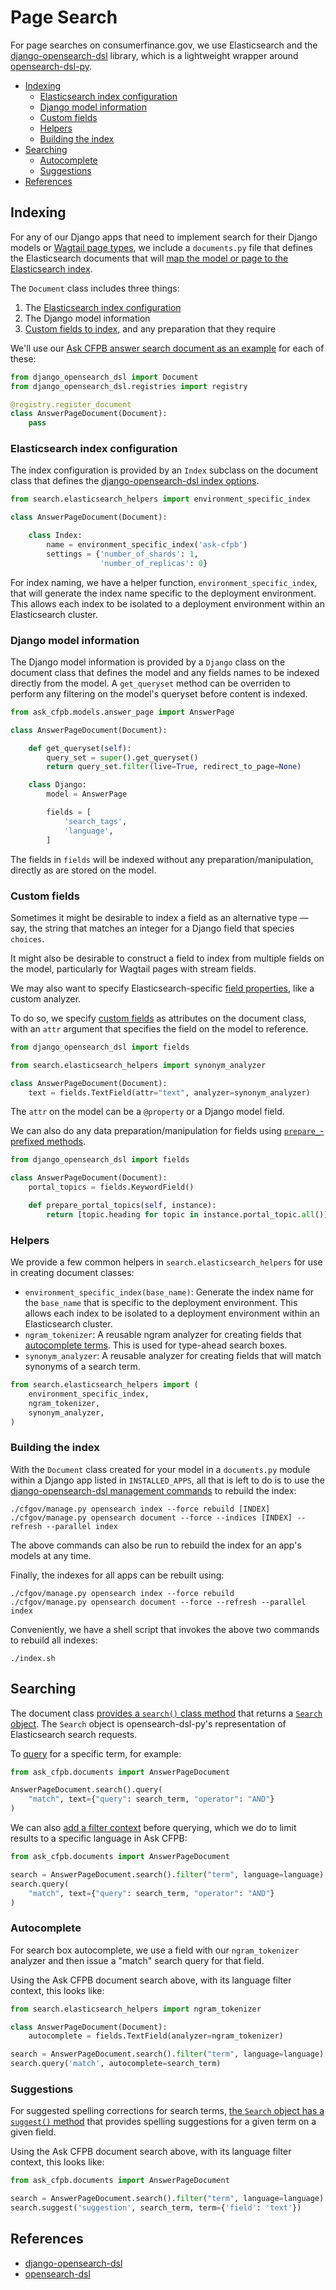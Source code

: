 # Page Search

For page searches on consumerfinance.gov, we use Elasticsearch and the [django-opensearch-dsl](https://django-opensearch-dsl.readthedocs.io/en/latest/) library, which is a lightweight wrapper around [opensearch-dsl-py](https://opensearch.org/docs/latest/).

- [Indexing](#indexing)
  - [Elasticsearch index configuration](#elasticsearch-index-configuration)
  - [Django model information](#django-model-information)
  - [Custom fields](#custom-fields)
  - [Helpers](#helpers)
  - [Building the index](#building-the-index)
- [Searching](#searching)
  - [Autocomplete](#autocomplete)
  - [Suggestions](#suggestions)
- [References](#references)

## Indexing

For any of our Django apps that need to implement search for their Django models or [Wagtail page types](wagtail-pages.md), we include a `documents.py` file that defines the Elasticsearch documents that will [map the model or page to the Elasticsearch index](https://django-opensearch-dsl.readthedocs.io/en/latest/getting_started/#create-document-classes).

The `Document` class includes three things:

1. The [Elasticsearch index configuration](https://django-opensearch-dsl.readthedocs.io/en/latest/getting_started/#create-document-classes)
2. The Django model information
3. [Custom fields to index](https://django-opensearch-dsl.readthedocs.io/en/latest/fields/), and any preparation that they require

We'll use our [Ask CFPB answer search document as an example](https://github.com/cfpb/consumerfinance.gov/blob/main/cfgov/ask_cfpb/documents.py) for each of these:

```python
from django_opensearch_dsl import Document
from django_opensearch_dsl.registries import registry

@registry.register_document
class AnswerPageDocument(Document):
    pass
```

### Elasticsearch index configuration

The index configuration is provided by an `Index` subclass on the document class that defines the [django-opensearch-dsl index options](https://django-opensearch-dsl.readthedocs.io/en/latest/document/#index-subclass).

```python
from search.elasticsearch_helpers import environment_specific_index

class AnswerPageDocument(Document):

    class Index:
        name = environment_specific_index('ask-cfpb')
        settings = {'number_of_shards': 1,
                    'number_of_replicas': 0}
```

For index naming, we have a helper function, `environment_specific_index`, that will generate the index name specific to the deployment environment. This allows each index to be isolated to a deployment environment within an Elasticsearch cluster.

### Django model information

The Django model information is provided by a `Django` class on the document class that defines the model and any fields names to be indexed directly from the model. A `get_queryset` method can be overriden to perform any filtering on the model's queryset before content is indexed.

```python
from ask_cfpb.models.answer_page import AnswerPage

class AnswerPageDocument(Document):

    def get_queryset(self):
        query_set = super().get_queryset()
        return query_set.filter(live=True, redirect_to_page=None)

    class Django:
        model = AnswerPage

        fields = [
            'search_tags',
            'language',
        ]
```

The fields in `fields` will be indexed without any preparation/manipulation, directly as are stored on the model.

### Custom fields

Sometimes it might be desirable to index a field as an alternative type — say, the string that matches an integer for a Django field that species `choices`.

It might also be desirable to construct a field to index from multiple fields on the model, particularly for Wagtail pages with stream fields.

We may also want to specify Elasticsearch-specific [field properties](https://django-opensearch-dsl.readthedocs.io/en/latest/fields/#field-classes), like a custom analyzer.

To do so, we specify [custom fields](https://django-opensearch-dsl.readthedocs.io/en/latest/fields/#using-attr-argument) as attributes on the document class, with an `attr` argument that specifies the field on the model to reference.

```python
from django_opensearch_dsl import fields

from search.elasticsearch_helpers import synonym_analyzer

class AnswerPageDocument(Document):
    text = fields.TextField(attr="text", analyzer=synonym_analyzer)
```

The `attr` on the model can be a `@property` or a Django model field.

We can also do any data preparation/manipulation for fields using [`prepare_`-prefixed methods](https://django-opensearch-dsl.readthedocs.io/en/latest/fields/#using-prepare_field).

```python
from django_opensearch_dsl import fields

class AnswerPageDocument(Document):
    portal_topics = fields.KeywordField()

    def prepare_portal_topics(self, instance):
        return [topic.heading for topic in instance.portal_topic.all()]
```

### Helpers

We provide a few common helpers in `search.elasticsearch_helpers` for use in creating document classes:

- `environment_specific_index(base_name)`: Generate the index name for the `base_name` that is specific to the deployment environment. This allows each index to be isolated to a deployment environment within an Elasticsearch cluster.
- `ngram_tokenizer`: A reusable ngram analyzer for creating fields that [autocomplete terms](#autocomplete). This is used for type-ahead search boxes.
- `synonym_analyzer`: A reusable analyzer for creating fields that will match synonyms of a search term.

```python
from search.elasticsearch_helpers import (
    environment_specific_index,
    ngram_tokenizer,
    synonym_analyzer,
)
```

### Building the index

With the `Document` class created for your model in a `documents.py` module within a Django app listed in `INSTALLED_APPS`, all that is left to do is to use the [django-opensearch-dsl management commands](https://django-opensearch-dsl.readthedocs.io/en/latest/management/) to rebuild the index:

```shell
./cfgov/manage.py opensearch index --force rebuild [INDEX]
./cfgov/manage.py opensearch document --force --indices [INDEX] --refresh --parallel index
```

The above commands can also be run to rebuild the index for an app's models at any time.

Finally, the indexes for all apps can be rebuilt using:

```shell
./cfgov/manage.py opensearch index --force rebuild
./cfgov/manage.py opensearch document --force --refresh --parallel index
```

Conveniently, we have a shell script that invokes the above two commands to rebuild all indexes:

```shell
./index.sh
```

## Searching

The document class [provides a `search()` class method](https://django-opensearch-dsl.readthedocs.io/en/latest/getting_started/#search) that returns a [`Search` object](https://opensearch.org/docs/latest/opensearch/rest-api/search/). The `Search` object is opensearch-dsl-py's representation of Elasticsearch search requests.

To [query](https://django-opensearch-dsl.readthedocs.io/en/latest/getting_started/#search) for a specific term, for example:

```python
from ask_cfpb.documents import AnswerPageDocument

AnswerPageDocument.search().query(
    "match", text={"query": search_term, "operator": "AND"}
)
```

We can also [add a filter context](https://django-opensearch-dsl.readthedocs.io/en/latest/getting_started/#search) before querying, which we do to limit results to a specific language in Ask CFPB:

```python
from ask_cfpb.documents import AnswerPageDocument

search = AnswerPageDocument.search().filter("term", language=language)
search.query(
    "match", text={"query": search_term, "operator": "AND"}
)
```

### Autocomplete

For search box autocomplete, we use a field with our `ngram_tokenizer` analyzer and then issue a "match" search query for that field.

Using the Ask CFPB document search above, with its language filter context, this looks like:

```python
from search.elasticsearch_helpers import ngram_tokenizer

class AnswerPageDocument(Document):
    autocomplete = fields.TextField(analyzer=ngram_tokenizer)

search = AnswerPageDocument.search().filter("term", language=language)
search.query('match', autocomplete=search_term)
```

### Suggestions

For suggested spelling corrections for search terms, [the `Search` object has a `suggest()` method](https://opensearch.org/docs/latest/opensearch/rest-api/search/) that provides spelling suggestions for a given term on a given field.

Using the Ask CFPB document search above, with its language filter context, this looks like:

```python
from ask_cfpb.documents import AnswerPageDocument

search = AnswerPageDocument.search().filter("term", language=language)
search.suggest('suggestion', search_term, term={'field': 'text'})
```

## References

- [django-opensearch-dsl](https://django-opensearch-dsl.readthedocs.io/en/latest/)
- [opensearch-dsl](https://opensearch.org/docs/latest/)
